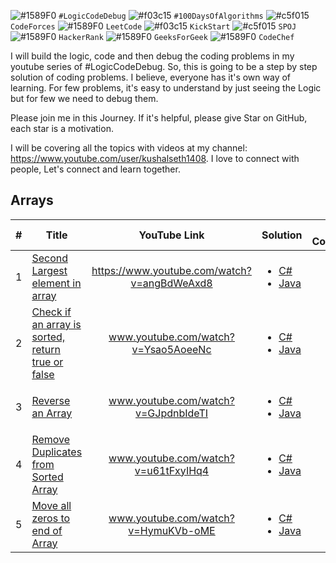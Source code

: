 ![#1589F0](https://via.placeholder.com/15/1589F0/000000?text=+) `#LogicCodeDebug` ![#f03c15](https://via.placeholder.com/15/f03c15/000000?text=+) `#100DaysOfAlgorithms` ![#c5f015](https://via.placeholder.com/15/c5f015/000000?text=+) `CodeForces` ![#1589F0](https://via.placeholder.com/15/1589F0/000000?text=+) `LeetCode` ![#f03c15](https://via.placeholder.com/15/f03c15/000000?text=+) `KickStart` ![#c5f015](https://via.placeholder.com/15/c5f015/000000?text=+) `SPOJ` ![#1589F0](https://via.placeholder.com/15/1589F0/000000?text=+) `HackerRank` ![#1589F0](https://via.placeholder.com/15/1589F0/000000?text=+) `GeeksForGeek` ![#1589F0](https://via.placeholder.com/15/1589F0/000000?text=+) `CodeChef`

I will build the logic, code and then debug the coding problems in my youtube series of #LogicCodeDebug. So, this is going to be a step by step solution of coding problems. I believe, everyone has it's own way of learning. For few problems, it's easy to understand by just seeing the Logic but for few we need to debug them.

Please join me in this Journey. If it's helpful, please give Star on GitHub, each star is a motivation.

I will be covering all the topics with videos at my channel: https://www.youtube.com/user/kushalseth1408. I love to connect with people, Let's connect and learn together.

## Arrays

| #   | Title                                                                                    |                YouTube Link                 | Solution                                                                                                                                                                                                                                                                | Time Complexity | Space Complexity | Note |
| --- | ---------------------------------------------------------------------------------------- | :-----------------------------------------: | ----------------------------------------------------------------------------------------------------------------------------------------------------------------------------------------------------------------------------------------------------------------------- | --------------- | :--------------: | :--: |
| 1   | [Second Largest element in array](https://www.youtube.com/watch?v=angBdWeAxd8)           | https://www.youtube.com/watch?v=angBdWeAxd8 | <ul><li>[C#](https://github.com/kushalseth/DataStructure/blob/master/CodingProblems/CodingProblems/ArrayProblems/SecondLargestInArray.cs) </li> <li>[Java](https://github.com/kushalseth/DataStructure/blob/master/javadatastructure/src/Main.java)</li><ul>            |                 |                  |      |
| 2   | [Check if an array is sorted, return true or false](www.youtube.com/watch?v=Ysao5AoeeNc) |     www.youtube.com/watch?v=Ysao5AoeeNc     | <ul><li>[C#](https://github.com/kushalseth/DataStructure/blob/master/CodingProblems/CodingProblems/ArrayProblems/ArrayIsSorted.cs) </li> <li>[Java](https://github.com/kushalseth/DataStructure/blob/master/javadatastructure/src/Main.java)</li><ul>                   |                 |                  |      |
| 3   | [Reverse an Array](www.youtube.com/watch?v=GJpdnbIdeTI)                                  |     www.youtube.com/watch?v=GJpdnbIdeTI     | <ul><li>[C#](https://github.com/kushalseth/DataStructure/blob/master/CodingProblems/CodingProblems/ArrayProblems/ReverseArray.cs) </li> <li>[Java](https://github.com/kushalseth/DataStructure/blob/master/javadatastructure/src/Main.java)</li><ul>                    |                 |                  |      |
| 4   | [Remove Duplicates from Sorted Array](www.youtube.com/watch?v=u61tFxyIHq4)               |     www.youtube.com/watch?v=u61tFxyIHq4     | <ul><li>[C#](https://github.com/kushalseth/DataStructure/blob/master/CodingProblems/CodingProblems/ArrayProblems/RemoveDuplicatesFromSortedArray.cs) </li> <li>[Java](https://github.com/kushalseth/DataStructure/blob/master/javadatastructure/src/Main.java)</li><ul> |                 |                  |      |
| 5   | [Move all zeros to end of Array](www.youtube.com/watch?v=HymuKVb-oME)                    |     www.youtube.com/watch?v=HymuKVb-oME     | <ul><li>[C#](https://github.com/kushalseth/DataStructure/blob/master/CodingProblems/CodingProblems/ArrayProblems/MoveZerosToEndOfArray.cs) </li> <li>[Java](https://github.com/kushalseth/DataStructure/blob/master/javadatastructure/src/Main.java)</li><ul>           |                 |                  |      |
